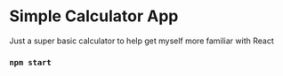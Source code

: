 # Simple Calculator App

Just a super basic calculator to help get myself more familiar with React

### `npm start`